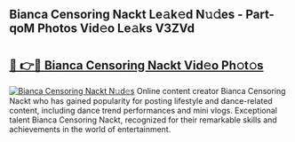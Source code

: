 ## Bianca Censoring Nackt Le𝚊k𝚎d N𝚞𝚍es - Part-qoM Photos Vid𝚎o Le𝚊ks V3ZVd

# <h2><a href="http://fb43dq1.evod.top/?m=Bianca+Censoring+Nackt">🔗 👉🔴 Bianca Censoring Nackt Vid𝚎o Ph𝚘t𝚘s</a></h2>

[![Bianca Censoring Nackt N𝚞d𝚎s](https://i.imgur.com/8V9OHl7.gif)](http://fb43dq1.evod.top/?m=Bianca+Censoring+Nackt)
Online content creator Bianca Censoring Nackt who has gained popularity for posting lifestyle and dance-related content, including dance trend performances and mini vlogs. Exceptional talent Bianca Censoring Nackt, recognized for their remarkable skills and achievements in the world of entertainment. 
